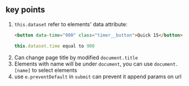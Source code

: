 ## key points
1. `this.dataset` refer to elements' data attribute:
    ```html
    <button data-time="900" class="timer__button">Quick 15</button>
    ```
    ```js
    this.dataset.time equal to 900
    ```
2. Can change page title by modified `document.title` 
3. Elements with name will be under `document`, you can use `document.[name]` to select elements 
4. use `e.preventDefault` in `submit` can prevent it append params on url
